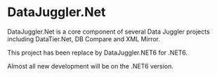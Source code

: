 # DataJuggler.Net
DataJuggler.Net is a core component of several Data Juggler projects including DataTier.Net, DB Compare and XML Mirror.

This project has been replace by DataJuggler.NET6 for .NET6.

Almost all new development will be on the .NET6 version.
